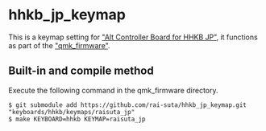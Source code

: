 # hhkb_jp_keymap

This is a keymap setting for ["Alt Controller Board for HHKB JP"](https://geekhack.org/index.php?topic=71517.0), it functions as part of the ["qmk_firmware"](https://github.com/qmk/qmk_firmware).

## Built-in and compile method

Execute the following command in the qmk_firmware directory.
```
$ git submodule add https://github.com/rai-suta/hhkb_jp_keymap.git "keyboards/hhkb/keymaps/raisuta_jp"
$ make KEYBOARD=hhkb KEYMAP=raisuta_jp
```
